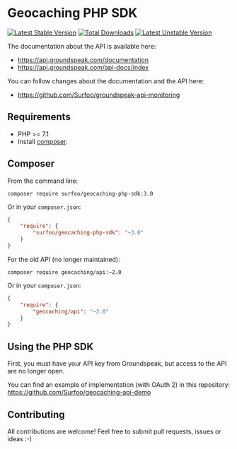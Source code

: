 # Geocaching PHP SDK


[![Latest Stable Version](https://poser.pugx.org/surfoo/geocaching-php-sdk/v/stable.svg)](https://packagist.org/packages/surfoo/geocaching-php-sdk)
[![Total Downloads](https://poser.pugx.org/surfoo/geocaching-php-sdk/downloads.svg)](https://packagist.org/packages/surfoo/geocaching-php-sdk)
[![Latest Unstable Version](https://poser.pugx.org/surfoo/geocaching-php-sdk/v/unstable.svg)](https://packagist.org/packages/surfoo/geocaching-php-sdk)

The documentation about the API is available here: 
  - https://api.groundspeak.com/documentation
  - https://api.groundspeak.com/api-docs/index

You can follow changes about the documentation and the API here:
  - https://github.com/Surfoo/groundspeak-api-monitoring


## Requirements

 - PHP >= 7.1
 - Install [composer](https://getcomposer.org/doc/00-intro.md#system-requirements).

## Composer

From the command line:

```
composer require surfoo/geocaching-php-sdk:3.0
```

Or in your `composer.json`:

``` json
{
    "require": {
        "surfoo/geocaching-php-sdk": "~3.0"
    }
}
```

For the old API (no longer maintained):

```
composer require geocaching/api:~2.0
```

Or in your `composer.json`:

``` json
{
    "require": {
        "geocaching/api": "~2.0"
    }
}
```

## Using the PHP SDK

First, you must have your API key from Groundspeak, but access to the API are no longer open.

You can find an example of implementation (with OAuth 2) in this repository: https://github.com/Surfoo/geocaching-api-demo

## Contributing

All contributions are welcome! Feel free to submit pull requests, issues or ideas :-)